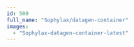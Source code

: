 ```yaml
---
id: 500
full_name: "Sophylax/datagen-container"
images: 
  - "Sophylax-datagen-container-latest"
---
```

